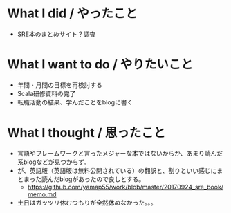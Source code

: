 # What I did / やったこと
- SRE本のまとめサイト？調査

# What I want to do / やりたいこと
- 年間・月間の目標を再検討する
- Scala研修資料の完了
- 転職活動の結果、学んだことをblogに書く

# What I thought / 思ったこと
- 言語やフレームワークと言ったメジャーな本ではないからか、あまり読んだ系blogなどが見つからず。
- が、英語版（英語版は無料公開されている）の翻訳と、割りといい感じにまとまった読んだblogがあったので良しとする。
  - https://github.com/yamap55/work/blob/master/20170924_sre_book/memo.md
- 土日はガッツリ休むつもりが全然休めなかった。。。
